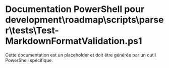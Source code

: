 # Documentation PowerShell pour development\roadmap\scripts\parser\tests\Test-MarkdownFormatValidation.ps1

Cette documentation est un placeholder et doit être générée par un outil PowerShell spécifique.
